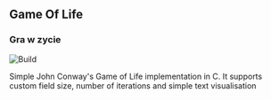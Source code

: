 
## Game Of Life
### Gra w zycie

![Build](https://travis-ci.com/owlcode/game-of-life.svg?branch=master)

Simple John Conway's Game of Life implementation in C. It supports custom field size, number of iterations and simple text visualisation
